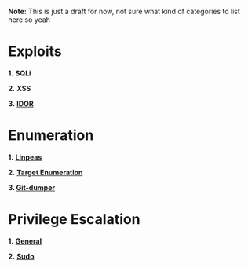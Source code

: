 **Note:** This is just a draft for now, not sure what kind of categories to list here so yeah

# Exploits

**1.** **SQLi**

**2.** **XSS**

**3.** [**IDOR**](IDOR/Notes.md)

# Enumeration

**1.** [**Linpeas**](Linpeas/Notes.md)

**2.** [**Target Enumeration**](Commands/Notes.md)

**3. [**Git-dumper**](Git-dumper/Notes.md)**

# Privilege Escalation

**1.** [**General**](General/Notes.md)

**2.** [**Sudo**](Sudo/Notes.md)
